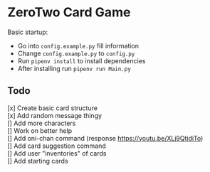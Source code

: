 # ZeroTwo Card Game

Basic startup: 
* Go into `config.example.py` fill information
* Change `config.example.py` to `config.py`
* Run `pipenv install` to install dependencies
* After installing run `pipenv run Main.py`  

## Todo
[x] Create basic card structure  
[x] Add random message thingy  
[] Add more characters  
[] Work on better help  
[] Add oni-chan command (response https://youtu.be/XLj9QtidiTo)  
[] Add card suggestion command  
[] Add user "inventories" of cards   
[] Add starting cards  

